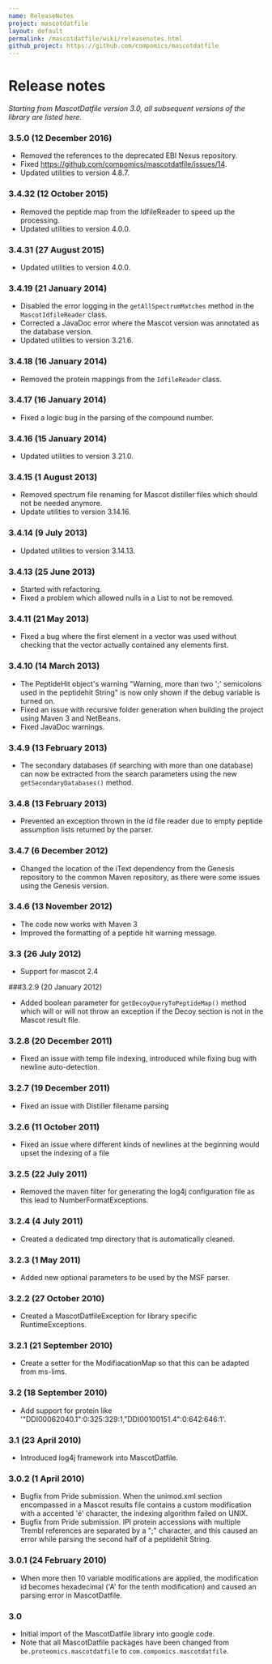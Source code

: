 ```yaml
---
name: ReleaseNotes
project: mascotdatfile
layout: default
permalink: /mascotdatfile/wiki/releasenotes.html
github_project: https://github.com/compomics/mascotdatfile
---
```


# Release notes

*Starting from MascotDatfile version 3.0, all subsequent versions of the library are listed here.*

### 3.5.0 (12 December 2016)
 * Removed the references to the deprecated EBI Nexus repository.
 * Fixed https://github.com/compomics/mascotdatfile/issues/14.
 * Updated utilities to version 4.8.7.

### 3.4.32 (12 October 2015)
 * Removed the peptide map from the IdfileReader to speed up the processing. 
 * Updated utilities to version 4.0.0.

### 3.4.31 (27 August 2015)

 * Updated utilities to version 4.0.0.

### 3.4.19 (21 January 2014)

 * Disabled the error logging in the `getAllSpectrumMatches` method in the `MascotIdfileReader` class.
 * Corrected a JavaDoc error where the Mascot version was annotated as the database version.
 * Updated utilities to version 3.21.6.

### 3.4.18 (16 January 2014)

 * Removed the protein mappings from the `IdfileReader` class.

### 3.4.17 (16 January 2014)

 * Fixed a logic bug in the parsing of the compound number.

### 3.4.16 (15 January 2014)

 * Updated utilities to version 3.21.0.

### 3.4.15 (1 August 2013)

 * Removed spectrum file renaming for Mascot distiller files which should not be needed anymore. 
 * Update utilities  to version 3.14.16.

### 3.4.14 (9 July 2013)

 * Updated utilities to version 3.14.13.

### 3.4.13 (25 June 2013)

 * Started with refactoring.
 * Fixed a problem which allowed nulls in a List to not be removed.

### 3.4.11 (21 May 2013)

 * Fixed a bug where the first element in a vector was used without checking that the vector actually contained any elements first.

### 3.4.10 (14 March 2013)

 * The PeptideHit object's warning "Warning, more than two ';' semicolons used in the peptidehit String" is now only shown if the debug variable is turned on.
 * Fixed an issue with recursive folder generation when building the project using Maven 3 and NetBeans.
 * Fixed JavaDoc warnings.

### 3.4.9 (13 February 2013)

 * The secondary databases (if searching with more than one database) can now be extracted from the search parameters using the new `getSecondaryDatabases()` method.

### 3.4.8 (13 February 2013)

 * Prevented an exception thrown in the id file reader due to empty peptide assumption lists returned by the parser.

### 3.4.7 (6 December 2012)

 * Changed the location of the iText dependency from the Genesis repository to the common Maven repository, as there were some issues using the Genesis version.

### 3.4.6 (13 November 2012)

 * The code now works with Maven 3
 * Improved the formatting of a peptide hit warning message.

### 3.3 (26 July 2012)

 * Support for mascot 2.4

###3.2.9 (20 January 2012)

 * Added boolean parameter for `getDecoyQueryToPeptideMap()` method which will or will not throw an exception if the Decoy section is not in the Mascot result file.

### 3.2.8 (20 December 2011)

 * Fixed an issue with temp file indexing, introduced while fixing bug with newline auto-detection.

### 3.2.7 (19 December 2011)

 * Fixed an issue with Distiller filename parsing

### 3.2.6 (11 October 2011)

 * Fixed an issue where different kinds of newlines at the beginning would upset the indexing of a file

### 3.2.5 (22 July 2011)

 * Removed the maven filter for generating the log4j configuration file as this lead to NumberFormatExceptions.

### 3.2.4 (4 July 2011)

 * Created a dedicated tmp directory that is automatically cleaned.

### 3.2.3 (1 May 2011)

 * Added new optional parameters to be used by the MSF parser.

### 3.2.2 (27 October 2010)

 * Created a MascotDatfileException for library specific RuntimeExceptions.

### 3.2.1 (21 September 2010)

 * Create a setter for the ModifiacationMap so that this can be adapted from ms-lims.


### 3.2 (18 September 2010)

 * Add support for protein like '"DDI00062040.1":0:325:329:1,"DDI00100151.4":0:642:646:1'.

### 3.1 (23 April 2010)

 * Introduced log4j framework into MascotDatfile.

### 3.0.2 (1 April 2010)

 * Bugfix from Pride submission. When the unimod.xml section encompassed in a Mascot results file contains a custom modification with a accented 'é' character, the indexing algorithm failed on UNIX.
 * Bugfix from Pride submission. IPI protein accessions with multiple Trembl references are separated by a ";" character, and this caused an error while parsing the second half of a peptidehit String.

### 3.0.1 (24 February 2010)

 * When more then 10 variable modifications are applied, the modification id becomes hexadecimal ('A' for the tenth modification) and caused an parsing error in MascotDatfile.

### 3.0

 * Initial import of the MascotDatfile library into google code.
 * Note that all MascotDatfile packages have been changed from `be.proteomics.mascotdatfile` to `com.compomics.mascotdatfile`.